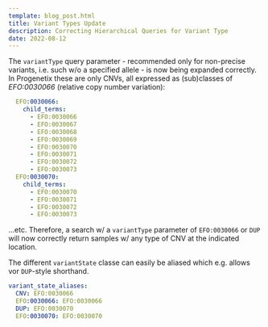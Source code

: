 ```yaml
---
template: blog_post.html
title: Variant Types Update
description: Correcting Hierarchical Queries for Variant Type
date: 2022-08-12
---
```


The `variantType` query parameter - recommended only for non-precise variants, i.e. such w/o a
specified allele - is now being expanded correctly. In Progenetix these are only CNVs, all
expressed as (sub)classes of _EFO:0030066_ (relative copy number variation):

```yaml
  EFO:0030066:
    child_terms:
      - EFO:0030066
      - EFO:0030067
      - EFO:0030068
      - EFO:0030069
      - EFO:0030070
      - EFO:0030071
      - EFO:0030072
      - EFO:0030073
  EFO:0030070:
    child_terms:
      - EFO:0030070
      - EFO:0030071
      - EFO:0030072
      - EFO:0030073   
```
...etc.<!--more--> Therefore, a search w/ a `variantType` parameter of `EFO:0030066` or `DUP` will
now correctly return samples w/ any type of CNV at the indicated location.

The different `variantState` classe can easily be aliased which e.g. allows vor `DUP`-style
shorthand.

```yaml
variant_state_aliases:
  CNV: EFO:0030066
  EFO:0030066: EFO:0030066
  DUP: EFO:0030070
  EFO:0030070: EFO:0030070
```

